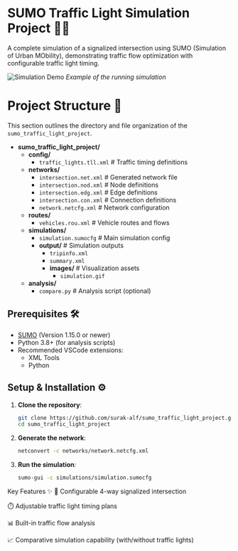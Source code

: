 # SUMO Traffic Light Simulation Project 🚦🚗

A complete simulation of a signalized intersection using SUMO (Simulation of Urban MObility), demonstrating traffic flow optimization with configurable traffic light timing.

![Simulation Demo](images/simulation.gif) *Example of the running simulation*

# Project Structure 📂

This section outlines the directory and file organization of the `sumo_traffic_light_project`.

* **sumo_traffic_light_project/**
    * **config/**
        * `traffic_lights.tll.xml` # Traffic timing definitions
    * **networks/**
        * `intersection.net.xml` # Generated network file
        * `intersection.nod.xml` # Node definitions
        * `intersection.edg.xml` # Edge definitions
        * `intersection.con.xml` # Connection definitions
        * `network.netcfg.xml` # Network configuration
    * **routes/**
        * `vehicles.rou.xml` # Vehicle routes and flows
    * **simulations/**
        * `simulation.sumocfg` # Main simulation config
        * **output/** # Simulation outputs
            * `tripinfo.xml`
            * `summary.xml`
            * **images/** # Visualization assets
                * `simulation.gif`
    * **analysis/**
        * `compare.py` # Analysis script (optional)


## Prerequisites 🛠️

- [SUMO](https://www.eclipse.org/sumo/) (Version 1.15.0 or newer)
- Python 3.8+ (for analysis scripts)
- Recommended VSCode extensions:
  - XML Tools
  - Python

## Setup & Installation ⚙️

1. **Clone the repository**:
   ```bash
   git clone https://github.com/surak-alf/sumo_traffic_light_project.git
   cd sumo_traffic_light_project

2. **Generate the network**:
   ```bash
   netconvert -c networks/network.netcfg.xml

3. **Run the simulation**:
   ```bash
   sumo-gui -c simulations/simulation.sumocfg   

 Key Features ✨
🚥 Configurable 4-way signalized intersection

⏱️ Adjustable traffic light timing plans

📊 Built-in traffic flow analysis

📈 Comparative simulation capability (with/without traffic lights)  